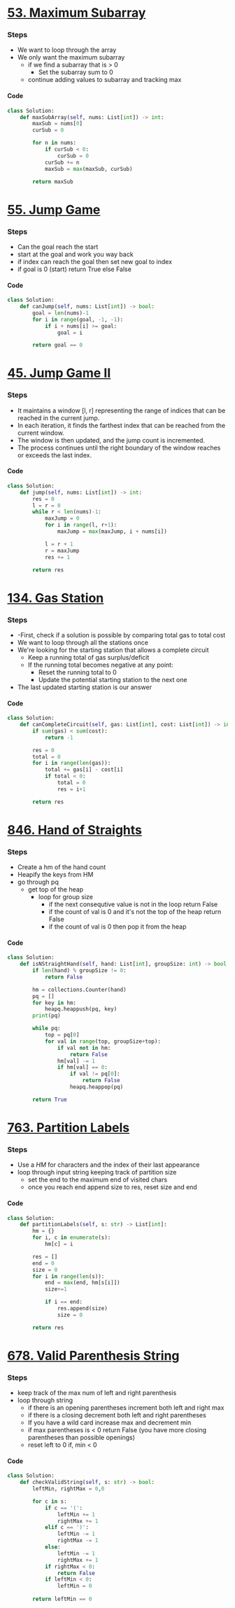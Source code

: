 # [53. Maximum Subarray](https://leetcode.com/problems/maximum-subarray/)
### Steps
- We want to loop through the array
- We only want the maximum subarray
	- if we find a subarray that is > 0
		- Set the subarray sum to 0
	- continue adding values to subarray and tracking max

#### Code
```python
class Solution:
    def maxSubArray(self, nums: List[int]) -> int:
        maxSub = nums[0]
        curSub = 0

        for n in nums:
            if curSub < 0:
                curSub = 0
            curSub += n
            maxSub = max(maxSub, curSub)

        return maxSub
```


# [55. Jump Game](https://leetcode.com/problems/jump-game/)
### Steps
- Can the goal reach the start
- start at the goal and work you way back
- if index can reach the goal then set new goal to index
- if goal is 0 (start) return True else False

#### Code
```python
class Solution:
    def canJump(self, nums: List[int]) -> bool:
        goal = len(nums)-1
        for i in range(goal, -1, -1):
            if i + nums[i] >= goal:
                goal = i

        return goal == 0
```


# [45. Jump Game II](https://leetcode.com/problems/jump-game-ii/)
### Steps
- It maintains a window [l, r] representing the range of indices that can be reached in the current jump.
- In each iteration, it finds the farthest index that can be reached from the current window.
- The window is then updated, and the jump count is incremented.
- The process continues until the right boundary of the window reaches or exceeds the last index.

#### Code
```python
class Solution:
    def jump(self, nums: List[int]) -> int:
        res = 0
        l = r = 0
        while r < len(nums)-1:
            maxJump = 0
            for i in range(l, r+1):
                maxJump = max(maxJump, i + nums[i])

            l = r + 1
            r = maxJump
            res += 1

        return res
```


# [134. Gas Station](https://leetcode.com/problems/gas-station/)
### Steps
- -First, check if a solution is possible by comparing total gas to total cost
- We want to loop through all the stations once
- We're looking for the starting station that allows a complete circuit
    - Keep a running total of gas surplus/deficit
    - If the running total becomes negative at any point:
        - Reset the running total to 0
        - Update the potential starting station to the next one
- The last updated starting station is our answer

#### Code
```python
class Solution:
    def canCompleteCircuit(self, gas: List[int], cost: List[int]) -> int:
        if sum(gas) < sum(cost):
            return -1

        res = 0
        total = 0
        for i in range(len(gas)):
            total += gas[i] - cost[i]
            if total < 0:
                total = 0
                res = i+1

        return res
```


# [846. Hand of Straights](https://leetcode.com/problems/hand-of-straights/)
### Steps
- Create a hm of the hand count
- Heapify the keys from HM
- go through pq
	- get top of the heap
		- loop for group size
			- if the next consequtive value is not in the loop return False
			- if the count of val is 0 and it's not the top of the heap return False
			- if the count of val is 0 then pop it from the heap

#### Code
```python
class Solution:
    def isNStraightHand(self, hand: List[int], groupSize: int) -> bool:
        if len(hand) % groupSize != 0:
            return False

        hm = collections.Counter(hand)
        pq = []
        for key in hm:
            heapq.heappush(pq, key)
        print(pq)

        while pq:
            top = pq[0]
            for val in range(top, groupSize+top):
                if val not in hm:
                    return False
                hm[val] -= 1
                if hm[val] == 0:
                    if val != pq[0]:
                        return False
                    heapq.heappop(pq)

        return True
```


# [763. Partition Labels](https://leetcode.com/problems/partition-labels/)
### Steps
- Use a *HM* for characters and the index of their last appearance
- loop through input string keeping track of partition size
	- set the end to the maximum end of visited chars
	- once you reach end append size to res, reset size and end

#### Code
```python
class Solution:
    def partitionLabels(self, s: str) -> List[int]:
        hm = {}
        for i, c in enumerate(s):
            hm[c] = i

        res = []
        end = 0
        size = 0
        for i in range(len(s)):
            end = max(end, hm[s[i]])
            size+=1

            if i == end:
                res.append(size)
                size = 0

        return res
```


# [678. Valid Parenthesis String](https://leetcode.com/problems/valid-parenthesis-string/)
### Steps
- keep track of the max num of left and right parenthesis
- loop through string
	- if there is an opening parentheses increment both left and right max
	- if there is a closing decrement both left and right parentheses
	- If you have a wild card increase max and decrement min
	- if max parentheses is < 0 return False (you have more closing parentheses than possible openings)
	- reset left to 0 if, min < 0 

#### Code
```python
class Solution:
    def checkValidString(self, s: str) -> bool:
        leftMin, rightMax = 0,0

        for c in s:
            if c == '(':
                leftMin += 1
                rightMax += 1
            elif c == ')':
                leftMin -= 1
                rightMax -= 1
            else:
                leftMin -= 1
                rightMax += 1
            if rightMax < 0:
                return False
            if leftMin < 0:
                leftMin = 0
            
        return leftMin == 0
```

